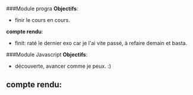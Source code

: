 ###Module progra
**Objectifs**:
- finir le cours en cours.

**compte rendu**:
- finit: raté le dernier exo car je l'ai vite passé, à refaire demain et basta.




###Module Javascript
**Objectifs**:
- découverte, avancer comme je peux. :)

**compte rendu**:
-